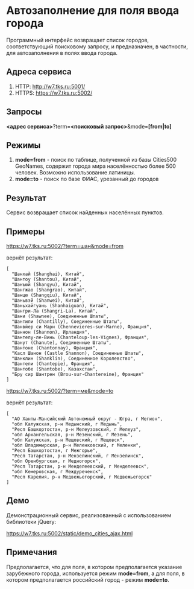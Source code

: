 # Автозаполнение для поля ввода города

Программный интерфейс возвращает список городов, соответствующий поисковому запросу, и предназначен, в частности, для автозаполнения в полях ввода города.

## Адреса сервиса

1. HTTP: http://w7.tks.ru:5001/
2. HTTPS: https://w7.tks.ru:5002/

## Запросы

**<адрес сервиса>**?term=**<поисковый запрос>**&mode=**\[from|to\]**

## Режимы

1. **mode=from** - поиск по таблице, полученной из базы Cities500 GeoNames, содержит города мира населённостью более 500 человек. Возможно использование латиницы.
2. **mode=to** - поиск по базе ФИАС, урезанный до городов

## Результат

Сервис возвращает список найденных населённых пунктов.

## Примеры

https://w7.tks.ru:5002/?term=шан&mode=from

вернёт результат:

    [ 
      "Шанхай (Shanghai), Китай", 
      "Шантоу (Shantou), Китай", 
      "Шанъюй (Shangyu), Китай", 
      "Шангжао (Shangrao), Китай", 
      "Шанцю (Shangqiu), Китай", 
      "Шаньвэй (Shanwei), Китай", 
      "Шаньхайгуань (Shanhaiguan), Китай", 
      "Шангри-Ла (Shangri-La), Китай", 
      "Шани (Shawnee), Соединенные Штаты", 
      "Шантили (Chantilly), Соединенные Штаты", 
      "Шанвйер си Марн (Chennevieres-sur-Marne), Франция", 
      "Шаннон (Shannon), Ирландия", 
      "Шантелу-ле-Винь (Chanteloup-les-Vignes), Франция", 
      "Шанут (Chanute), Соединенные Штаты", 
      "Шантоне (Chantonnay), Франция", 
      "Касл Шанон (Castle Shannon), Соединенные Штаты", 
      "Шанклин (Shanklin), Соединенное Королевство", 
      "Шантепи (Chantepie), Франция", 
      "Шантобе (Shantobe), Казахстан", 
      "Бру сир Шантрен (Brou-sur-Chantereine), Франция" 
    ]

https://w7.tks.ru:5002/?term=ме&mode=to

вернёт результат:

    [ 
      "АО Ханты-Мансийский Автономный округ - Югра, г Мегион", 
      "обл Калужская, р-н Медынский, г Медынь", 
      "Респ Башкортостан, р-н Мелеузовский, г Мелеуз", 
      "обл Архангельская, р-н Мезенский, г Мезень", 
      "обл Калужская, р-н Мещовский, г Мещовск", 
      "обл Владимирская, р-н Меленковский, г Меленки", 
      "Респ Башкортостан, г Межгорье", 
      "Респ Татарстан, р-н Мензелинский, г Мензелинск", 
      "обл Оренбургская, г Медногорск", 
      "Респ Татарстан, р-н Менделеевский, г Менделеевск", 
      "обл Кемеровская, г Междуреченск", 
      "Респ Карелия, р-н Медвежьегорский, г Медвежьегорск" 
    ]

## Демо

Демонстрационный сервис, реализованный с использованием библиотеки jQuery:

https://w7.tks.ru:5002/static/demo_cities_ajax.html

## Примечания

Предполагается, что для поля, в котором предполагается указание зарубежного города, используется режим **mode=from**, а для поля, в котором предполагается российский город - режим **mode=to**.
